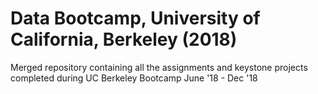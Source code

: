# Data Bootcamp, University of California, Berkeley (2018)
Merged repository containing all the assignments and keystone projects completed during UC Berkeley Bootcamp June '18 - Dec '18

